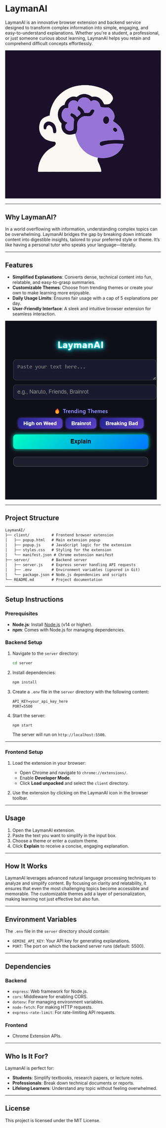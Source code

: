 # LaymanAI

LaymanAI is an innovative browser extension and backend service designed to transform complex information into simple, engaging, and easy-to-understand explanations. Whether you're a student, a professional, or just someone curious about learning, LaymanAI helps you retain and comprehend difficult concepts effortlessly.

![LaymanAI Logo](client/icon.png)

---

## Why LaymanAI?

In a world overflowing with information, understanding complex topics can be overwhelming. LaymanAI bridges the gap by breaking down intricate content into digestible insights, tailored to your preferred style or theme. It’s like having a personal tutor who speaks your language—literally.

---

## Features

- **Simplified Explanations**: Converts dense, technical content into fun, relatable, and easy-to-grasp summaries.
- **Customizable Themes**: Choose from trending themes or create your own to make learning more enjoyable.
- **Daily Usage Limits**: Ensures fair usage with a cap of 5 explanations per day.
- **User-Friendly Interface**: A sleek and intuitive browser extension for seamless interaction.

![LaymanAI Interface](client/interface.png)

---

## Project Structure

```
LaymanAI/
├── client/          # Frontend browser extension
│   ├── popup.html   # Main extension popup
│   ├── popup.js     # JavaScript logic for the extension
│   ├── styles.css   # Styling for the extension
│   └── manifest.json # Chrome extension manifest
├── server/          # Backend server
│   ├── server.js    # Express server handling API requests
│   ├── .env         # Environment variables (ignored in Git)
│   └── package.json # Node.js dependencies and scripts
└── README.md        # Project documentation
```

---

## Setup Instructions

### Prerequisites

- **Node.js**: Install [Node.js](https://nodejs.org/) (v14 or higher).
- **npm**: Comes with Node.js for managing dependencies.

### Backend Setup

1. Navigate to the `server` directory:
   ```bash
   cd server
   ```

2. Install dependencies:
   ```bash
   npm install
   ```

3. Create a `.env` file in the `server` directory with the following content:
   ```env
   API_KEY=your_api_key_here
   PORT=5500
   ```

4. Start the server:
   ```bash
   npm start
   ```

   The server will run on `http://localhost:5500`.

---

### Frontend Setup

1. Load the extension in your browser:
   - Open Chrome and navigate to `chrome://extensions/`.
   - Enable **Developer Mode**.
   - Click **Load unpacked** and select the `client` directory.

2. Use the extension by clicking on the LaymanAI icon in the browser toolbar.

---

## Usage

1. Open the LaymanAI extension.
2. Paste the text you want to simplify in the input box.
3. Choose a theme or enter a custom theme.
4. Click **Explain** to receive a concise, engaging explanation.

---

## How It Works

LaymanAI leverages advanced natural language processing techniques to analyze and simplify content. By focusing on clarity and relatability, it ensures that even the most challenging topics become accessible and memorable. The customizable themes add a layer of personalization, making learning not just effective but also fun.

---

## Environment Variables

The `.env` file in the `server` directory should contain:

- `GEMINI_API_KEY`: Your API key for generating explanations.
- `PORT`: The port on which the backend server runs (default: 5500).

---

## Dependencies

### Backend

- `express`: Web framework for Node.js.
- `cors`: Middleware for enabling CORS.
- `dotenv`: For managing environment variables.
- `node-fetch`: For making HTTP requests.
- `express-rate-limit`: For rate-limiting API requests.

### Frontend

- Chrome Extension APIs.

---

## Who Is It For?

LaymanAI is perfect for:

- **Students**: Simplify textbooks, research papers, or lecture notes.
- **Professionals**: Break down technical documents or reports.
- **Lifelong Learners**: Understand any topic without feeling overwhelmed.

---

## License

This project is licensed under the MIT License.
